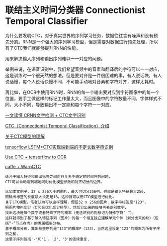 # 联结主义时间分类器 Connectionist Temporal Classifier 

为什么要发明CTC，对于真实世界的序列学习任务，数据往往含有噪声和没有预先分割。RNN是一个强大的序列学习模型，但是需要对数据进行预先处理，所以有了CTC我们就能够提升RNN的性能。

用来解决输入序列和输出序列难以一一对应的问题。

举例来说，在语音识别中，我们希望音频中的音素和翻译后的字符可以一一对应，这是训练时一个很天然的想法。但是要对齐是一件很困难的事，有人说话块，有人说话慢，每个人说话快慢不同，不可能手动地对音素和字符对齐，这样太耗时。

再比如，在OCR中使用RNN时，RNN的每一个输出要对应到字符图像中的每一个位置，要手工做这样的标记工作量太大，而且图像中的字符数量不同，字体样式不同，大小不同，导致输出不一定能和每个字符一一对应。

[一文读懂 CRNN文字检测 + CTC文字识别](https://zhuanlan.zhihu.com/p/43534801)

[CTC（Connectionist Temporal Classification）介绍](https://www.cnblogs.com/liaohuiqiang/p/9953978.html)

[关于CTC模型的理解](https://blog.csdn.net/gzj_1101/article/details/80153686)

[tensorflow LSTM+CTC实现端到端的不定长数字串识别](https://www.jianshu.com/p/45828b18f133)

[Use CTC + tensorflow to OCR ](https://github.com/ilovin/lstm_ctc_ocr)

[caffe + WarpCTC](https://github.com/xmfbit/warpctc-caffe)

    适合于输入特征和输出标签之间对齐关系不确定的时间序列问题，
    CTC可以自动端到端地同时优化模型参数和对齐切分的边界。
    
    比如本文例子，32 x 256大小的图片，最大可切分256列，也就是输入特征最大256，
    而输出标签的长度最大设定是18，这种就可以用CTC模型进行优化。
    关于CTC模型，笔者认为可以这样理解，假设32 x 256的图片，数字串标签是"123"，
    把图片按列切分（CTC会优化切分模型），然后分出来的每块再去识别数字，
    找出这块是每个数字或者特殊字符的概率（无法识别的则标记为特殊字符"-"），
    这样就得到了基于输入特征序列（图片）的每一个相互独立建模单元个体（划分出来的块）（包括“-”节点在内）的类属概率分布。
    基于概率分布，算出标签序列是"123"的概率P（123），当然这里设定"123"的概率为所有子序列之和，
    这里子序列包括'-'和'1'、'2'、'3'的连续重复.


    
    
  

